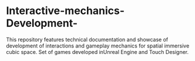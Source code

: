 # Interactive-mechanics-Development-
This repository features technical documentation and showcase of development of interactions and gameplay mechanics for spatial immersive cubic space. Set of games developed inUnreal Engine and Touch Designer.   
